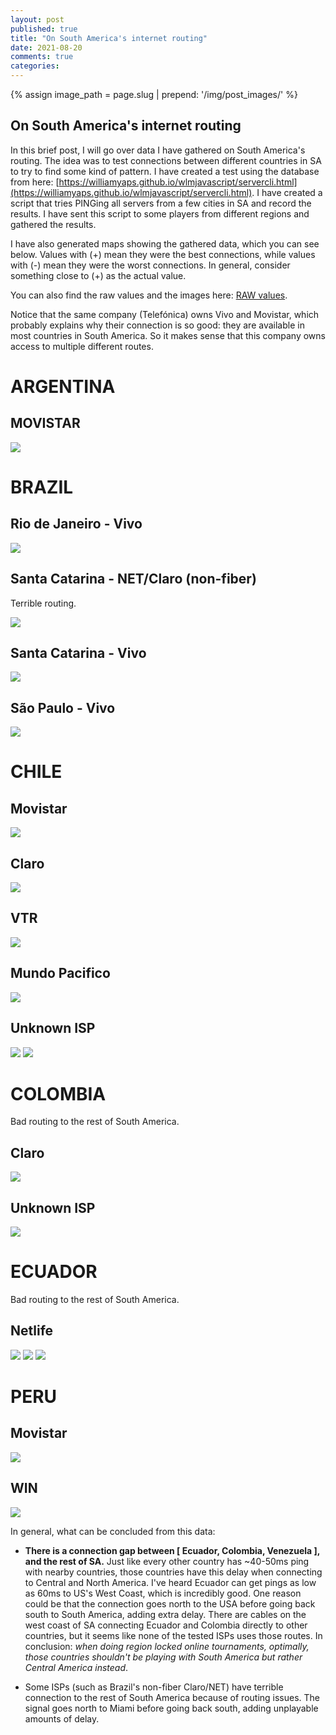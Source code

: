 ```yaml
---
layout: post
published: true
title: "On South America's internet routing"
date: 2021-08-20
comments: true
categories:
---
```


{% assign image_path = page.slug | prepend: '/img/post_images/' %}

## On South America's internet routing

In this brief post, I will go over data I have gathered on South America's routing. The idea was to test connections between different countries in SA to try to find some kind of pattern. I have created a test using the database from here: [https://williamyaps.github.io/wlmjavascript/servercli.html](https://williamyaps.github.io/wlmjavascript/servercli.html). I have created a script that tries PINGing all servers from a few cities in SA and record the results. I have sent this script to some players from different regions and gathered the results.

I have also generated maps showing the gathered data, which you can see below. Values with (+) mean they were the best connections, while values with (-) mean they were the worst connections. In general, consider something close to (+) as the actual value.

You can also find the raw values and the images here: [RAW values](https://github.com/joaorb64/joaorb64.github.io/tree/master/img/post_images/sa-routing/data).

Notice that the same company (Telefónica) owns Vivo and Movistar, which probably explains why their connection is so good: they are available in most countries in South America. So it makes sense that this company owns access to multiple different routes.

# ARGENTINA

## MOVISTAR

![]({{image_path}}/data/plot_ar_movistar.png)

# BRAZIL

## Rio de Janeiro - Vivo

![]({{image_path}}/data/plot_br_rj_vivo.png)

## Santa Catarina - NET/Claro (non-fiber)

Terrible routing.

![]({{image_path}}/data/plot_br_sc_net.png)

## Santa Catarina - Vivo

![]({{image_path}}/data/plot_br_sc_vivo.png)

## São Paulo - Vivo

![]({{image_path}}/data/plot_br_sp_vivo.png)

# CHILE

## Movistar

![]({{image_path}}/data/plot_cl_movistar.png)

## Claro

![]({{image_path}}/data/plot_cl_claro.png)

## VTR

![]({{image_path}}/data/plot_cl_vtr.png)

## Mundo Pacifico

![]({{image_path}}/data/plot_cl_mundopacifico.png)

## Unknown ISP

![]({{image_path}}/data/plot_cl_unk.png)
![]({{image_path}}/data/plot_cl_unk2.png)

# COLOMBIA

Bad routing to the rest of South America.

## Claro

![]({{image_path}}/data/plot_co_claro.png)

## Unknown ISP

![]({{image_path}}/data/plot_co_unk.png)

# ECUADOR

Bad routing to the rest of South America.

## Netlife

![]({{image_path}}/data/plot_ec_netlife.png)
![]({{image_path}}/data/plot_ec2_netlife.png)
![]({{image_path}}/data/plot_ec3_netlife.png)

# PERU

## Movistar

![]({{image_path}}/data/plot_pe_movistar.png)

## WIN

![]({{image_path}}/data/plot_pe_win.png)

In general, what can be concluded from this data:

- **There is a connection gap between [ Ecuador, Colombia, Venezuela ], and the rest of SA.** Just like every other country has ~40-50ms ping with nearby countries, those countries have this delay when connecting to Central and North America. I've heard Ecuador can get pings as low as 60ms to US's West Coast, which is incredibly good. One reason could be that the connection goes north to the USA before going back south to South America, adding extra delay. There are cables on the west coast of SA connecting Ecuador and Colombia directly to other countries, but it seems like none of the tested ISPs uses those routes. In conclusion: *when doing region locked online tournaments, optimally, those countries shouldn't be playing with South America but rather Central America instead*. 

- Some ISPs (such as Brazil's non-fiber Claro/NET) have terrible connection to the rest of South America because of routing issues. The signal goes north to Miami before going back south, adding unplayable amounts of delay.